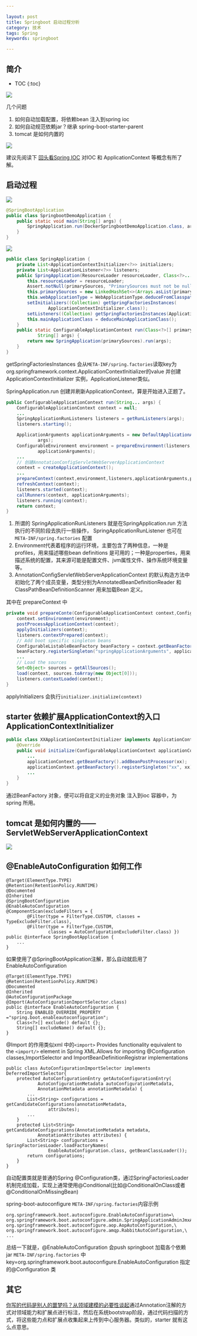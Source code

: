 ```yaml
---

layout: post
title: Springboot 启动过程分析
category: 技术
tags: Spring
keywords: springboot

---
```


## 简介

* TOC
{:toc}

![](/public/upload/spring/springboot.png)

几个问题

1. 如何自动加载配置，将依赖bean 注入到spring ioc
2. 如何自动规范依赖jar？继承 spring-boot-starter-parent
3. tomcat 是如何内置的

![](/public/upload/spring/spring_boot_class_diagram.png)

建议先阅读下 [回头看Spring IOC](http://qiankunli.github.io/2015/06/15/spring_ioc.html) 对IOC 和 ApplicationContext 等概念有所了解。

## 启动过程

![](/public/upload/spring/SpringBootApplication_annotation.png)

```java
@SpringBootApplication
public class SpringbootDemoApplication {
	public static void main(String[] args) {
		SpringApplication.run(DockerSpringbootDemoApplication.class, args);
	}
}
```

![](/public/upload/spring/spring_application_run.png)

```java
public class SpringApplication {
    private List<ApplicationContextInitializer<?>> initializers;
    private List<ApplicationListener<?>> listeners;
    public SpringApplication(ResourceLoader resourceLoader, Class<?>... primarySources) {
        this.resourceLoader = resourceLoader;
        Assert.notNull(primarySources, "PrimarySources must not be null");
        this.primarySources = new LinkedHashSet<>(Arrays.asList(primarySources));
        this.webApplicationType = WebApplicationType.deduceFromClasspath();
        setInitializers((Collection) getSpringFactoriesInstances(
                ApplicationContextInitializer.class));
        setListeners((Collection) getSpringFactoriesInstances(ApplicationListener.class));
        this.mainApplicationClass = deduceMainApplicationClass();
    }
    public static ConfigurableApplicationContext run(Class<?>[] primarySources,
            String[] args) {
        return new SpringApplication(primarySources).run(args);
    }
}
```

getSpringFactoriesInstances 会从`META-INF/spring.factories`读取key为org.springframework.context.ApplicationContextInitializer的value 并创建ApplicationContextInitializer 实例，ApplicationListener类似。

SpringApplication.run 创建并刷新ApplicationContext，算是开始进入正题了。

```java
public ConfigurableApplicationContext run(String... args) {
    ConfigurableApplicationContext context = null;
    ...
    SpringApplicationRunListeners listeners = getRunListeners(args);
    listeners.starting();

    ApplicationArguments applicationArguments = new DefaultApplicationArguments(
            args);
    ConfigurableEnvironment environment = prepareEnvironment(listeners,
            applicationArguments);
    ...
    // 创建AnnotationConfigServletWebServerApplicationContext
    context = createApplicationContext();
    ...
    prepareContext(context,environment,listeners,applicationArguments,printedBanner);
    refreshContext(context);
    listeners.started(context);
    callRunners(context, applicationArguments);
    listeners.running(context);
    return context;
}
```

1. 所谓的 SpringApplicationRunListeners 就是在SpringApplication.run 方法执行的不同阶段去执行一些操作， SpringApplicationRunListener 也可在`META-INF/spring.factories` 配置
2.  Environment代表着程序的运行环境，主要包含了两种信息，一种是profiles，用来描述哪些bean definitions 是可用的；一种是properties，用来描述系统的配置，其来源可能是配置文件、jvm属性文件、操作系统环境变量等。
3. AnnotationConfigServletWebServerApplicationContext 的默认构造方法中初始化了两个成员变量，类型分别为AnnotatedBeanDefinitionReader 和  ClassPathBeanDefinitionScanner 用来加载Bean 定义。

其中在 prepareContext 中

```java
private void prepareConte(ConfigurableApplicationContext context,ConfigurableEnvironment environment,SpringApplicationRunListeners listeners,ApplicationArguments applicationArguments, Banner printedBanner) {
    context.setEnvironment(environment);
    postProcessApplicationContext(context);
    applyInitializers(context);
    listeners.contextPrepared(context);
    // Add boot specific singleton beans
    ConfigurableListableBeanFactory beanFactory = context.getBeanFactory();
    beanFactory.registerSingleton("springApplicationArguments", applicationArguments);
    ...
    // Load the sources
    Set<Object> sources = getAllSources();
    load(context, sources.toArray(new Object[0]));
    listeners.contextLoaded(context);
}
```

applyInitializers 会执行`initializer.initialize(context)`

## starter 依赖扩展ApplicationContext的入口 ApplicationContextInitializer
```java
public class XXApplicationContextInitializer implements ApplicationContextInitializer<ConfigurableApplicationContext{
    @Override
    public void initialize(ConfigurableApplicationContext applicationContext) {
        ...
        applicationContext.getBeanFactory().addBeanPostProcessor(xx);
        applicationContext.getBeanFactory().registerSingleton("xx", xx);
        ...
    }
}
```

通过BeanFactory 对象，便可以将自定义的业务对象 注入到ioc 容器中，为spring 所用。

## tomcat 是如何内置的——ServletWebServerApplicationContext

![](/public/upload/spring/spring_boot_web_server.png)

## @EnableAutoConfiguration 如何工作


    @Target(ElementType.TYPE)
    @Retention(RetentionPolicy.RUNTIME)
    @Documented
    @Inherited
    @SpringBootConfiguration
    @EnableAutoConfiguration
    @ComponentScan(excludeFilters = {
            @Filter(type = FilterType.CUSTOM, classes = TypeExcludeFilter.class),
            @Filter(type = FilterType.CUSTOM,
                    classes = AutoConfigurationExcludeFilter.class) })
    public @interface SpringBootApplication {
        ...
    }

如果使用了@SpringBootApplication注解，那么自动就启用了EnableAutoConfiguration


    @Target(ElementType.TYPE)
    @Retention(RetentionPolicy.RUNTIME)
    @Documented
    @Inherited
    @AutoConfigurationPackage
    @Import(AutoConfigurationImportSelector.class)
    public @interface EnableAutoConfiguration {
        String ENABLED_OVERRIDE_PROPERTY ="spring.boot.enableautoconfiguration";
        Class<?>[] exclude() default {};
        String[] excludeName() default {};
    }

@Import 的作用类似xml 中的`<import>` Provides functionality equivalent to the `<import/>` element in Spring XML.Allows for importing  @Configuration classes,ImportSelector and
ImportBeanDefinitionRegistrar implementations

    public class AutoConfigurationImportSelector implements DeferredImportSelector{
        protected AutoConfigurationEntry getAutoConfigurationEntry(
                AutoConfigurationMetadata autoConfigurationMetadata,
                AnnotationMetadata annotationMetadata) {
            ...
            List<String> configurations = getCandidateConfigurations(annotationMetadata,
                    attributes);
            ...
        }
        protected List<String> getCandidateConfigurations(AnnotationMetadata metadata,
                AnnotationAttributes attributes) {
            List<String> configurations = SpringFactoriesLoader.loadFactoryNames(
                    EnableAutoConfiguration.class, getBeanClassLoader());
            return configurations;
        }
    }


自动配置类就是普通的Spring @Configuration类，通过SpringFactoriesLoader机制完成加载，实现上通常使用@Conditional(比如@ConditionalOnClass或者@ConditionalOnMissingBean)

spring-boot-autoconfigure `META-INF/spring.factories`内容示例

    org.springframework.boot.autoconfigure.EnableAutoConfiguration=\
    org.springframework.boot.autoconfigure.admin.SpringApplicationAdminJmxAutoConfiguration,\
    org.springframework.boot.autoconfigure.aop.AopAutoConfiguration,\
    org.springframework.boot.autoconfigure.amqp.RabbitAutoConfiguration,\
    ...

总结一下就是，@EnableAutoConfiguration 会push springboot 加载各个依赖jar `META-INF/spring.factories` 中key=org.springframework.boot.autoconfigure.EnableAutoConfiguration 指定的@Configuration 类

## 其它

[你写的代码是别人的噩梦吗？从领域建模的必要性谈起](https://mp.weixin.qq.com/s/UHrJ-6ruC_HkhUXvWvDX0A)通过Annotation注解的方式对领域能力和扩展点进行标注，然后在系统bootstrap阶段，通过代码扫描的方式，将这些能力点和扩展点收集起来上传到中心服务器。类似的，starter 就有这么点意思。